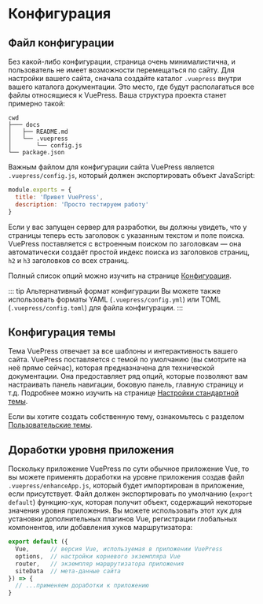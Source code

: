 # Конфигурация

## Файл конфигурации

Без какой-либо конфигурации, страница очень минималистична, и пользователь не имеет возможности перемещаться по сайту. Для настройки вашего сайта, сначала создайте каталог `.vuepress` внутри вашего каталога документации. Это место, где будут располагаться все файлы относящиеся к VuePress. Ваша структура проекта станет примерно такой:

```
cwd
├─── docs
│   ├── README.md
│   └── .vuepress
│       └── config.js
└── package.json
```

Важным файлом для конфигурации сайта VuePress является `.vuepress/config.js`, который должен экспортировать объект JavaScript:

``` js
module.exports = {
  title: 'Привет VuePress',
  description: 'Просто тестируем работу'
}
```

Если у вас запущен сервер для разработки, вы должны увидеть, что у страницы теперь есть заголовок с указанным текстом и поле поиска. VuePress поставляется с встроенным поиском по заголовкам — она автоматически создаёт простой индекс поиска из заголовков страниц, `h2` и `h3` заголовков со всех страниц.

Полный список опций можно изучить на странице [Конфигурация](../config/README.md).

::: tip Альтернативный формат конфигурации
Вы можете также использовать форматы YAML (`.vuepress/config.yml`) или TOML (`.vuepress/config.toml`) для файла конфигурации.
:::

## Конфигурация темы

Тема VuePress отвечает за все шаблоны и интерактивность вашего сайта. VuePress поставляется с темой по умолчанию (вы смотрите на неё прямо сейчас), которая предназначена для технической документации. Она предоставляет ряд опций, которые позволяют вам настраивать панель навигации, боковую панель, главную страницу и т.д. Подробнее можно изучить на странице [Настройки стандартной темы](../default-theme-config/README.md).

Если вы хотите создать собственную тему, ознакомьтесь с разделом [Пользовательские темы](./custom-themes.md).

## Доработки уровня приложения

Поскольку приложение VuePress по сути обычное приложение Vue, то вы можете применять доработки на уровне приложения создав файл `.vuepress/enhanceApp.js`, который будет импортирован в приложение, если присутствует. Файл должен экспортировать по умолчанию (`export default`) функцию-хук, которая получит объект, содержащий некоторые значения уровня приложения. Вы можете использовать этот хук для установки дополнительных плагинов Vue, регистрации глобальных компонентов, или добавления хуков маршрутизатора:

``` js
export default ({
  Vue,      // версия Vue, используемая в приложении VuePress
  options,  // настройки корневого экземпляра Vue
  router,   // экземпляр маршрутизатора приложения
  siteData  // мета-данные сайта
}) => {
  // ...применяем доработки к приложению
}
```
